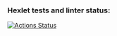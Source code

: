 ### Hexlet tests and linter status:
[![Actions Status](https://github.com/starkhv70/backend-project-lvl3/workflows/hexlet-check/badge.svg)](https://github.com/starkhv70/backend-project-lvl3/actions)